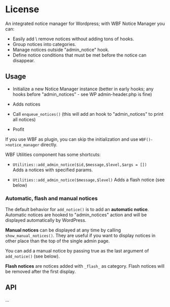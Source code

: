 # License

An integrated notice manager for Wordpress; with WBF Notice Manager you can:

- Easily add \ remove notices without adding tons of hooks.
- Group notices into categories.
- Manage notices outside "admin_notice" hook.
- Define notice conditions that must be met before the notice can disappear.

## Usage

- Initialize a new Notice Manager instance (better in early hooks; any hooks before "admin_notices" - see WP admin-header.php is fine)

- Adds notices

- Call `enqueue_notices()` (this will add an hook to "admin_notices" to print all notices)

- Profit

If you use WBF as plugin, you can skip the initialization and use `WBF()->notice_manager` directly.

WBF Utilities component has some shortcuts:

- `Utilities::add_admin_notice($id,$message,$level,$args = [])`  
Adds a notices with specified params.

- `Utilities::add_admin_notice($message,$level)` 
Adds a flash notice (see below)

### Automatic, flash and manual notices

The default behavior for `add_notice()` is to add an **automatic notice**. Automatic notices are hooked to "admin_notices" action and will be displayed automatically by WordPress.

**Manual notices** can be displayed at any time by calling `show_manual_notices()`. They are useful if you want to display notices in other place than the top of the single admin page.

You can add a manual notice by passing true as the last argument of `add_notice()` (see below).

**Flash notices** are notices added with `_flash_` as category. Flash notices will be removed after the first display.

## API

...



